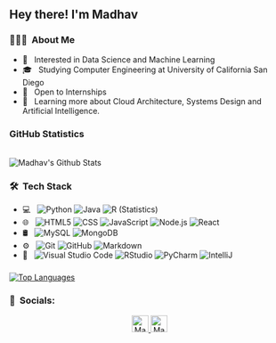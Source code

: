 <h2> Hey there! I'm Madhav</h2>

<h3> 👨🏻‍💻 &nbsp;About Me </h3>

- 🤔 &nbsp; Interested in Data Science and Machine Learning
- 🎓 &nbsp; Studying Computer Engineering at University of California San Diego
- 💼 &nbsp; Open to Internships
- 🌱 &nbsp; Learning more about Cloud Architecture, Systems Design and Artificial Intelligence.

### GitHub Statistics
<br>

<img align="center" src="https://github-readme-stats.vercel.app/api?username=MadhavBaghla2004&include_all_commits=true&count_private=true&show_icons=true&line_height=20&title_color=7A7ADB&icon_color=2234AE&text_color=D3D3D3&bg_color=0,000000,130F40" alt="Madhav's Github Stats">

</br>  

<h3> 🛠 &nbsp;Tech Stack</h3>

- 💻 &nbsp;
  ![Python](https://img.shields.io/badge/-Python-333333?style=flat&logo=python&logoColor=117fed)
  ![Java](https://img.shields.io/badge/Java-333333?style=flat&logo=openjdk&logoColor=c90076)
  ![R (Statistics)](https://img.shields.io/badge/-R-333333?style=flat&logo=R&logoColor=276DC3)
- 🌐 &nbsp;
  ![HTML5](https://img.shields.io/badge/-HTML5-333333?style=flat&logo=HTML5)
  ![CSS](https://img.shields.io/badge/-CSS-333333?style=flat&logo=CSS3&logoColor=1572B6)
  ![JavaScript](https://img.shields.io/badge/-JavaScript-333333?style=flat&logo=javascript)
  ![Node.js](https://img.shields.io/badge/-Node.js-333333?style=flat&logo=node.js)
  ![React](https://img.shields.io/badge/-React-333333?style=flat&logo=react)
- 🛢 &nbsp;
  ![MySQL](https://img.shields.io/badge/-MySQL-333333?style=flat&logo=mysql)
  ![MongoDB](https://img.shields.io/badge/-MongoDB-333333?style=flat&logo=mongodb)
- ⚙️ &nbsp;
  ![Git](https://img.shields.io/badge/-Git-333333?style=flat&logo=git)
  ![GitHub](https://img.shields.io/badge/-GitHub-333333?style=flat&logo=github)
  ![Markdown](https://img.shields.io/badge/-Markdown-333333?style=flat&logo=markdown)
- 🔧 &nbsp;
  ![Visual Studio Code](https://img.shields.io/badge/-Visual%20Studio%20Code-333333?style=flat&logo=visual-studio-code&logoColor=007ACC)
  ![RStudio](https://img.shields.io/badge/-RStudio-333333?style=flat&logo=rstudio)
  ![PyCharm](https://img.shields.io/badge/PyCharm-000000.svg?&style=flate&logo=PyCharm&logoColor=55e22d)
  ![IntelliJ](https://img.shields.io/badge/IntelliJ_IDEA-000000.svg?style=flat&logo=intellij-idea&logoColor=1572B6)

  
<h3> </h3>

  [![Top Languages](https://github-readme-stats.vercel.app/api/top-langs/?username=MadhavBaghla2004&layout=compact&text_color=daf7dc&bg_color=151515)](https://github.com/punyahB/github-readme-stats)

<h3> 📱 &nbsp;Socials:</h3>

<p align="center">

  <a href="https://www.linkedin.com/in/madhav-baghla-324004203/">
    <img src="https://www.vectorlogo.zone/logos/linkedin/linkedin-icon.svg" alt="Madhav's LinkedIn Profile" height="30" width="30">
  </a>


  <a href="https://twitter.com/OnlyMB04">
    <img src="https://cdn.svgporn.com/logos/twitter.svg" alt="Madhav's Twitter Profile" height="30" width="30">
  </a>
  
</p>
  
